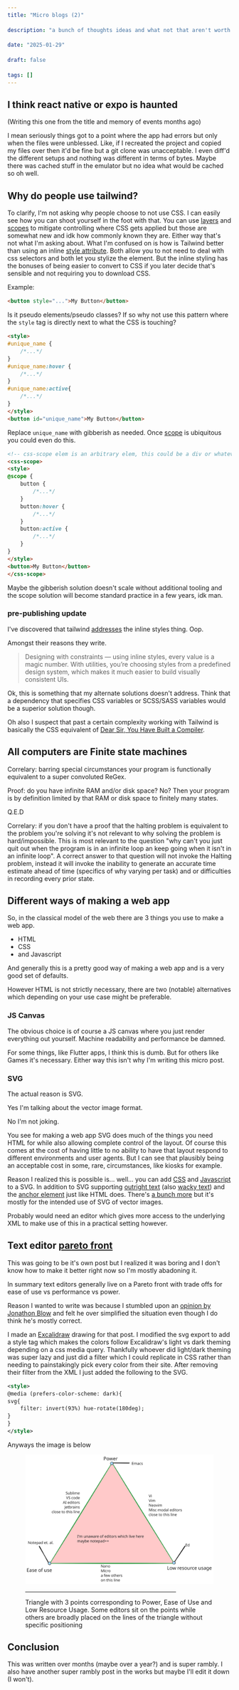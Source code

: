 ```yaml
---
title: "Micro blogs (2)"

description: "a bunch of thoughts ideas and what not that aren't worth of full blogs but that I still want to write down"

date: "2025-01-29"

draft: false

tags: []
---
```


## I think react native or expo is haunted

(Writing this one from the title and memory of events months ago)

I mean seriously things got to a point where the app had errors but only when the files were unblessed. 
Like, if I recreated the project and copied my files over then it'd be fine but a git clone was unacceptable.
I even diff'd the different setups and nothing was different in terms of bytes.
Maybe there was cached stuff in the emulator but no idea what would be cached so oh well.

## Why do people use tailwind?

To clarify, I'm not asking why people choose to not use CSS. 
I can easily see how you can shoot yourself in the foot with that.
You can use [layers](https://developer.mozilla.org/en-US/docs/Web/CSS/@layer) and [scopes](https://developer.mozilla.org/en-US/docs/Web/CSS/@scope) to mitigate controlling where CSS gets applied but those are somewhat new and idk how commonly known they are.
Either way that's not what I'm asking about.
What I'm confused on is how is Tailwind better than using an inline [style attribute](https://developer.mozilla.org/en-US/docs/Web/HTML/Global_attributes/style).
Both allow you to not need to deal with css selectors and both let you stylize the element.
But the inline styling has the bonuses of being easier to convert to CSS if you later decide that's sensible and not requiring you to download CSS.

Example:

```html
<button style="...">My Button</button>
```

Is it pseudo elements/pseudo classes?
If so why not use this pattern where the `style` tag is directly next to what the CSS is touching?
```html
<style>
#unique_name {
    /*...*/
}
#unique_name:hover {
    /*...*/
}
#unique_name:active{
    /*...*/
}
</style>
<button id="unique_name">My Button</button>
```
Replace `unique_name` with gibberish as needed.
Once [scope](https://developer.mozilla.org/en-US/docs/Web/CSS/@scope) is ubiquitous you could even do this.
```html
<!-- css-scope elem is an arbitrary elem, this could be a div or whatever else instead-->
<css-scope>
<style>
@scope {
    button {
        /*...*/
    }
    button:hover {
        /*...*/
    }
    button:active {
        /*...*/
    }
}
</style>
<button>My Button</button>
</css-scope>
```
Maybe the gibberish solution doesn't scale without additional tooling and the scope solution will become standard practice in a few years, idk man.

### pre-publishing update

I've discovered that tailwind [addresses](https://tailwindcss.com/docs/styling-with-utility-classes#why-not-just-use-inline-styles) the inline styles thing.
Oop.


Amongst their reasons they write.

> Designing with constraints — using inline styles, every value is a magic number. With utilities, you’re choosing styles from a predefined design system, which makes it much easier to build visually consistent UIs.

Ok, this is something that my alternate solutions doesn't address.
Think that a dependency that specifies CSS variables or SCSS/SASS variables would be a superior solution though.

Oh also I suspect that past a certain complexity working with Tailwind is basically the CSS equivalent of [Dear Sir, You Have Built a Compiler](https://rachit.pl/post/you-have-built-a-compiler/).
## All computers are Finite state machines

Correlary: barring special circumstances your program is functionally equivalent to a super convoluted ReGex.

Proof: do you have infinite RAM and/or disk space?
No?
Then your program is by definition limited by that RAM or disk space to finitely many states.

Q.E.D

Correlary: if you don't have a proof that the halting problem is equivalent to the problem you're solving it's not relevant to why solving the problem is hard/impossible.
This is most relevant to the question "why can't you just quit out when the program is in an infinite loop an keep going when it isn't in an infinite loop".
A correct answer to that question will not invoke the Halting problem, instead it will invoke the inability to generate an accurate time estimate ahead of time (specifics of why varying per task) and or difficulties in recording every prior state.

## Different ways of making a web app

So, in the classical model of the web there are 3 things you use to make a web app.

- HTML
- CSS
- and Javascript

And generally this is a pretty good way of making a web app and is a very good set of defaults.

However HTML is not strictly necessary, there are two (notable) alternatives which depending on your use case might be preferable.

### JS Canvas

The obvious choice is of course a JS canvas where you just render everything out yourself.
Machine readability and performance be damned.

For some things, like Flutter apps, I think this is dumb.
But for others like Games it's necessary.
Either way this isn't why I'm writing this micro post.

### SVG

The actual reason is SVG.

Yes I'm talking about the vector image format.

No I'm not joking.

You see for making a web app SVG does much of the things you need HTML for while also allowing complete control of the layout.
Of course this comes at the cost of having little to no ability to have that layout respond to different environments and user agents.
But I can see that plausibly being an acceptable cost in some, rare, circumstances, like kiosks for example.

Reason I realized this is possible is... well... you can add [CSS](https://developer.mozilla.org/en-US/docs/Web/SVG/Element/style) and [Javascript](https://developer.mozilla.org/en-US/docs/Web/SVG/Element/script) to  a SVG.
In addition to SVG supporting [outright text](https://developer.mozilla.org/en-US/docs/Web/SVG/Element/text) (also [wacky text](https://developer.mozilla.org/en-US/docs/Web/SVG/Element/textPath)) and the [anchor element](https://developer.mozilla.org/en-US/docs/Web/SVG/Element/a) just like HTML does.
There's [a bunch more](https://developer.mozilla.org/en-US/docs/Web/SVG/Element) but it's mostly for the intended use of SVG of vector images.

Probably would need an editor which gives more access to the underlying XML to make use of this in a practical setting however.

## Text editor [pareto front](https://en.wikipedia.org/wiki/Pareto_front)

This was going to be it's own post but I realized it was boring and I don't know how to make it better right now so I'm mostly abadoning it.

In summary text editors generally live on a Pareto front with trade offs for ease of use vs performance vs power.

Reason I wanted to write was because I stumbled upon an [opinion by Jonathon Blow](https://youtu.be/_MRUmRDzsI0) and felt he over simplified the situation even though I do think he's mostly correct.

I made an [Excalidraw](https://excalidraw.com/) drawing for that post.
I modified the svg export to add a style tag which makes the colors follow Excalidraw's light vs dark theming depending on a css media query.
Thankfully whoever did light/dark theming was super lazy and just did a filter which I could replicate in CSS rather than needing to painstakingly pick every color from their site.
After removing their filter from the XML I just added the following to the SVG.
```xml
<style>
@media (prefers-color-scheme: dark){
svg{
    filter: invert(93%) hue-rotate(180deg);
}
}
</style>
```

Anyways the image is below

<figure>
<img aria-describedby="editor_frontier_image" src="/static/images/editor_frontier.svg"></img>
<hr style="width: 80%">
<figcaption><p id="editor_frontier_image">Triangle with 3 points corresponding to Power, Ease of Use and Low Resource Usage. 
Some editors sit on the points while others are broadly placed on the lines of the triangle without specific positioning</p></figcaption>
</figure>

## Conclusion

This was written over months (maybe over a year?) and is super rambly.
I also have another super rambly post in the works but maybe I'll edit it down (I won't).
